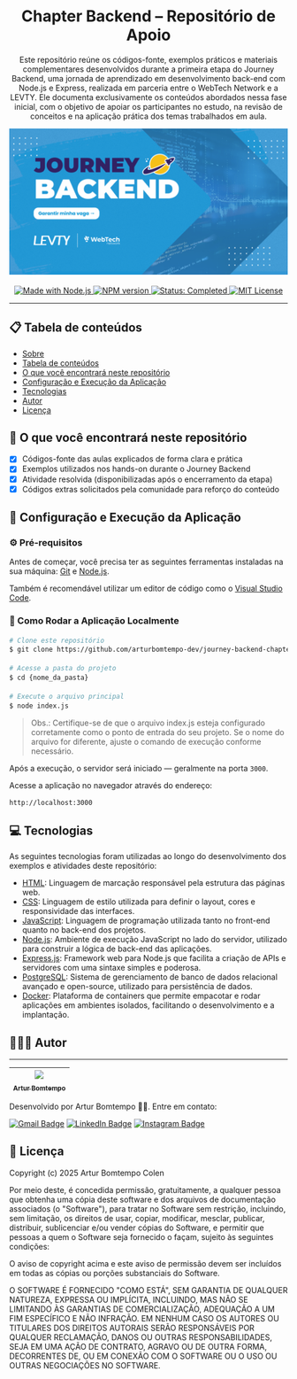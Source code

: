 <div  align="center" id="about">
    <h1 align="center">
        Chapter Backend – Repositório de Apoio
    </h1>
    <p align="center">
        Este repositório reúne os códigos-fonte, exemplos práticos e materiais complementares desenvolvidos durante a primeira etapa do Journey Backend, uma jornada de aprendizado em desenvolvimento back-end com Node.js e Express, realizada em parceria entre o WebTech Network e a LEVTY. Ele documenta exclusivamente os conteúdos abordados nessa fase inicial, com o objetivo de apoiar os participantes no estudo, na revisão de conceitos e na aplicação prática dos temas trabalhados em aula.
    </p>
    <img 
        src="./resources/banner.png"
        alt="Banner image"
    />
</div>
<br>
<div align="center">
    <a href="https://github.com/arturbomtempo-dev/journey-backend-chapter" target="_blank">
        <img src="https://img.shields.io/badge/feito_com-Node.js-43853D" alt="Made with Node.js">
    </a>
    <a href="https://github.com/arturbomtempo-dev/journey-backend-chapter" target="_blank">
        <img src="https://img.shields.io/badge/npm-v11.3.0-blue" alt="NPM version">
    </a>
    <a href="https://github.com/arturbomtempo-dev/journey-backend-chapter" target="_blank">
        <img src="https://img.shields.io/badge/status-em%20progresso-yellow" alt="Status: Completed">
    </a>
    <a href="https://github.com/arturbomtempo-dev/journey-backend-chapter/blob/main/LICENSE.md" target="_blank">
        <img src="https://img.shields.io/badge/license-MIT-red" alt="MIT License">
    </a>
</div>

---

<div id="table-of-contents"></div>

## 📋 Tabela de conteúdos

- [Sobre](#about)
- [Tabela de conteúdos](#table-of-contents)
- [O que você encontrará neste repositório](#features)
- [Configuração e Execução da Aplicação](#setup-and-run-the-application)
- [Tecnologias](#technologies)
- [Autor](#author)
- [Licença](#license)

<div id="features"></div>

## 📝 O que você encontrará neste repositório

- [x] Códigos-fonte das aulas explicados de forma clara e prática
- [x] Exemplos utilizados nos hands-on durante o Journey Backend
- [x] Atividade resolvida (disponibilizadas após o encerramento da etapa)
- [x] Códigos extras solicitados pela comunidade para reforço do conteúdo

<div id="setup-and-run-the-application"></div>

## 📁 Configuração e Execução da Aplicação

### ⚙️ Pré-requisitos

Antes de começar, você precisa ter as seguintes ferramentas instaladas na sua máquina: [Git](https://git-scm.com) e [Node.js](https://nodejs.org/).

Também é recomendável utilizar um editor de código como o [Visual Studio Code](https://code.visualstudio.com/).

### 🚀 Como Rodar a Aplicação Localmente

```bash
# Clone este repositório
$ git clone https://github.com/arturbomtempo-dev/journey-backend-chapter.git

# Acesse a pasta do projeto
$ cd {nome_da_pasta}

# Execute o arquivo principal
$ node index.js
```

> Obs.: Certifique-se de que o arquivo index.js esteja configurado corretamente como o ponto de entrada do seu projeto. Se o nome do arquivo for diferente, ajuste o comando de execução conforme necessário.

Após a execução, o servidor será iniciado — geralmente na porta `3000`.

Acesse a aplicação no navegador através do endereço:

```plaintext
http://localhost:3000
```

<div id="technologies"></div>

## 💻 Tecnologias

As seguintes tecnologias foram utilizadas ao longo do desenvolvimento dos exemplos e atividades deste repositório:

- [HTML](https://developer.mozilla.org/pt-BR/docs/Web/HTML): Linguagem de marcação responsável pela estrutura das páginas web.
- [CSS](https://developer.mozilla.org/pt-BR/docs/Web/CSS): Linguagem de estilo utilizada para definir o layout, cores e responsividade das interfaces.
- [JavaScript](https://developer.mozilla.org/pt-BR/docs/Web/JavaScript): Linguagem de programação utilizada tanto no front-end quanto no back-end dos projetos.
- [Node.js](https://nodejs.org/): Ambiente de execução JavaScript no lado do servidor, utilizado para construir a lógica de back-end das aplicações.
- [Express.js](https://expressjs.com/pt-br/): Framework web para Node.js que facilita a criação de APIs e servidores com uma sintaxe simples e poderosa.
- [PostgreSQL](https://www.postgresql.org/docs/): Sistema de gerenciamento de banco de dados relacional avançado e open-source, utilizado para persistência de dados.
- [Docker](https://docs.docker.com/): Plataforma de containers que permite empacotar e rodar aplicações em ambientes isolados, facilitando o desenvolvimento e a implantação.

<div id="author"></div>

## 👨🏻‍💻 Autor

---

| [<img loading="lazy" src="https://avatars.githubusercontent.com/u/96635074?v=4" width=115><br><sub>Artur Bomtempo</sub>](https://arturbomtempo.dev/) |
| :--------------------------------------------------------------------------------------------------------------------------------------------------: |

Desenvolvido por Artur Bomtempo 👋🏻. Entre em contato:

[![Gmail Badge](https://img.shields.io/badge/-arturbcolen@gmail.com-D14836?style=flat-square&logo=Gmail&logoColor=white&link=mailto:arturbcolen@gmail.com)](mailto:arturbcolen@gmail.com)
[![LinkedIn Badge](https://img.shields.io/badge/-Artur%20Bomtempo-0A66C2?style=flat-square&logo=LinkedIn&logoColor=white&link=https://www.linkedin.com/in/artur-bomtempo/)](https://www.linkedin.com/in/artur-bomtempo/)
[![Instagram Badge](https://img.shields.io/badge/-@arturbomtempo.dev-E4405F?style=flat-square&logo=Instagram&logoColor=white&link=https://www.instagram.com/arturbomtempo.dev/)](https://www.instagram.com/arturbomtempo.dev/)

<div id="license"></div>

## 📜 Licença

Copyright (c) 2025 Artur Bomtempo Colen

Por meio deste, é concedida permissão, gratuitamente, a qualquer pessoa que obtenha uma cópia
deste software e dos arquivos de documentação associados (o "Software"), para tratar
no Software sem restrição, incluindo, sem limitação, os direitos
de usar, copiar, modificar, mesclar, publicar, distribuir, sublicenciar e/ou vender
cópias do Software, e permitir que pessoas a quem o Software seja fornecido o façam, sujeito às seguintes condições:

O aviso de copyright acima e este aviso de permissão devem ser incluídos em todas
as cópias ou porções substanciais do Software.

O SOFTWARE É FORNECIDO "COMO ESTÁ", SEM GARANTIA DE QUALQUER NATUREZA, EXPRESSA OU
IMPLÍCITA, INCLUINDO, MAS NÃO SE LIMITANDO ÀS GARANTIAS DE COMERCIALIZAÇÃO,
ADEQUAÇÃO A UM FIM ESPECÍFICO E NÃO INFRAÇÃO. EM NENHUM CASO OS
AUTORES OU TITULARES DOS DIREITOS AUTORAIS SERÃO RESPONSÁVEIS POR QUALQUER RECLAMAÇÃO, DANOS OU OUTRAS
RESPONSABILIDADES, SEJA EM UMA AÇÃO DE CONTRATO, AGRAVO OU DE OUTRA FORMA, DECORRENTES DE,
OU EM CONEXÃO COM O SOFTWARE OU O USO OU OUTRAS NEGOCIAÇÕES NO
SOFTWARE.
